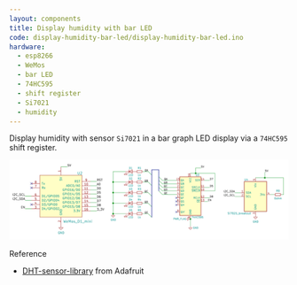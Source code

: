 ```yaml
---
layout: components
title: Display humidity with bar LED
code: display-humidity-bar-led/display-humidity-bar-led.ino
hardware:
  - esp8266
  - WeMos
  - bar LED
  - 74HC595
  - shift register
  - Si7021
  - humidity
---
```


Display humidity with sensor `Si7021` in a bar graph LED display via a `74HC595` shift register.

![](/assets/images/components/display-humidity-bar-led-schematic.png)

Reference

- [DHT-sensor-library](https://github.com/adafruit/DHT-sensor-library/blob/master/examples/DHTtester/DHTtester.ino) from Adafruit
